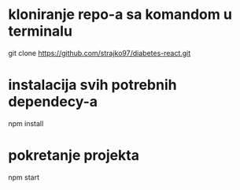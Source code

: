 # kloniranje repo-a sa komandom u terminalu
git clone https://github.com/strajko97/diabetes-react.git

# instalacija svih potrebnih dependecy-a
npm install

# pokretanje projekta
npm start